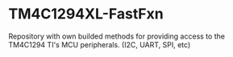 # TM4C1294XL-FastFxn
Repository with own builded methods for providing access to the TM4C1294 TI's MCU peripherals. (I2C, UART, SPI, etc)
